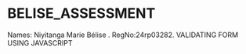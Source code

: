 # BELISE_ASSESSMENT
Names: Niyitanga Marie Bélise .
RegNo:24rp03282.
VALIDATING FORM USING JAVASCRIPT

